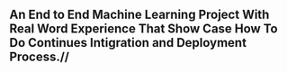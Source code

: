 ## An End to End Machine Learning Project With Real Word Experience That Show Case How To Do Continues Intigration and Deployment Process.//